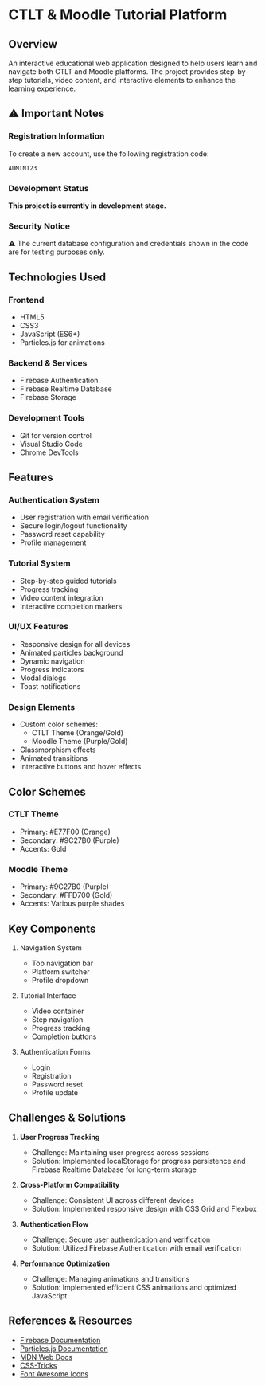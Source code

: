 # CTLT & Moodle Tutorial Platform

## Overview
An interactive educational web application designed to help users learn and navigate both CTLT and Moodle platforms. The project provides step-by-step tutorials, video content, and interactive elements to enhance the learning experience.

## ⚠️ Important Notes
### Registration Information
To create a new account, use the following registration code:

```
ADMIN123
```


### Development Status
**This project is currently in development stage.**

### Security Notice
⚠️ The current database configuration and credentials shown in the code are for testing purposes only. 



## Technologies Used
### Frontend
- HTML5
- CSS3
- JavaScript (ES6+)
- Particles.js for animations

### Backend & Services
- Firebase Authentication
- Firebase Realtime Database
- Firebase Storage

### Development Tools
- Git for version control
- Visual Studio Code
- Chrome DevTools

## Features
### Authentication System
- User registration with email verification
- Secure login/logout functionality
- Password reset capability
- Profile management

### Tutorial System
- Step-by-step guided tutorials
- Progress tracking
- Video content integration
- Interactive completion markers

### UI/UX Features
- Responsive design for all devices
- Animated particles background
- Dynamic navigation
- Progress indicators
- Modal dialogs
- Toast notifications

### Design Elements
- Custom color schemes:
  - CTLT Theme (Orange/Gold)
  - Moodle Theme (Purple/Gold)
- Glassmorphism effects
- Animated transitions
- Interactive buttons and hover effects

## Color Schemes
### CTLT Theme
- Primary: #E77F00 (Orange)
- Secondary: #9C27B0 (Purple)
- Accents: Gold

### Moodle Theme
- Primary: #9C27B0 (Purple)
- Secondary: #FFD700 (Gold)
- Accents: Various purple shades

## Key Components
1. Navigation System
   - Top navigation bar
   - Platform switcher
   - Profile dropdown

2. Tutorial Interface
   - Video container
   - Step navigation
   - Progress tracking
   - Completion buttons

3. Authentication Forms
   - Login
   - Registration
   - Password reset
   - Profile update

## Challenges & Solutions
1. **User Progress Tracking**
   - Challenge: Maintaining user progress across sessions
   - Solution: Implemented localStorage for progress persistence and Firebase Realtime Database for long-term storage

2. **Cross-Platform Compatibility**
   - Challenge: Consistent UI across different devices
   - Solution: Implemented responsive design with CSS Grid and Flexbox

3. **Authentication Flow**
   - Challenge: Secure user authentication and verification
   - Solution: Utilized Firebase Authentication with email verification

4. **Performance Optimization**
   - Challenge: Managing animations and transitions
   - Solution: Implemented efficient CSS animations and optimized JavaScript

## References & Resources
- [Firebase Documentation](https://firebase.google.com/docs)
- [Particles.js Documentation](https://vincentgarreau.com/particles.js/)
- [MDN Web Docs](https://developer.mozilla.org/)
- [CSS-Tricks](https://css-tricks.com/)
- [Font Awesome Icons](https://fontawesome.com/)
